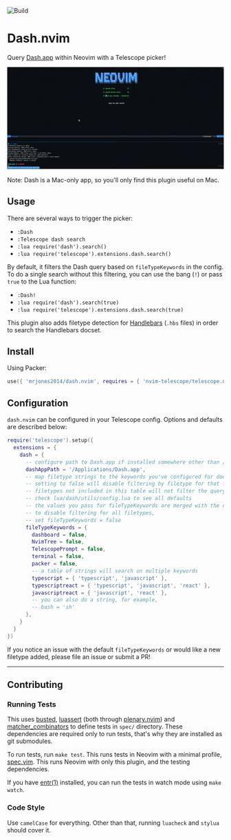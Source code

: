 ![Build](https://github.com/mrjones2014/dash.nvim/actions/workflows/lint-check-test.yml/badge.svg)

# Dash.nvim

Query [Dash.app](https://kapeli.com/dash) within Neovim with a Telescope picker!

![demo](./images/demo.gif)

Note: Dash is a Mac-only app, so you'll only find this plugin useful on Mac.

## Usage

There are several ways to trigger the picker:

- `:Dash`
- `:Telescope dash search`
- `:lua require('dash').search()`
- `:lua require('telescope').extensions.dash.search()`

By default, it filters the Dash query based on `fileTypeKeywords` in the config. To do a single search without this filtering,
you can use the bang (`!`) or pass `true` to the Lua function:

- `:Dash!`
- `:lua require('dash').search(true)`
- `:lua require('telescope').extensions.dash.search(true)`

This plugin also adds filetype detection for [Handlebars](https://handlebarsjs.com) (`.hbs` files) in order to search the Handlebars docset.

## Install

Using Packer:

```lua
use({ 'mrjones2014/dash.nvim', requires = { 'nvim-telescope/telescope.nvim' } })
```

## Configuration

`dash.nvim` can be configured in your Telescope config. Options and defaults are described below:

```lua
require('telescope').setup({
  extensions = {
    dash = {
      -- configure path to Dash.app if installed somewhere other than /Applications/Dash.app
      dashAppPath = '/Applications/Dash.app',
      -- map filetype strings to the keywords you've configured for docsets in Dash
      -- setting to false will disable filtering by filetype for that filetype
      -- filetypes not included in this table will not filter the query by filetype
      -- check lua/dash/utils/config.lua to see all defaults
      -- the values you pass for fileTypeKeywords are merged with the defaults
      -- to disable filtering for all filetypes,
      -- set fileTypeKeywords = false
      fileTypeKeywords = {
        dashboard = false,
        NvimTree = false,
        TelescopePrompt = false,
        terminal = false,
        packer = false,
        -- a table of strings will search on multiple keywords
        typescript = { 'typescript', 'javascript' },
        typescriptreact = { 'typescript', 'javascript', 'react' },
        javascriptreact = { 'javascript', 'react' },
        -- you can also do a string, for example,
        -- bash = 'sh'
      },
    }
  }
})
```

If you notice an issue with the default `fileTypeKeywords` or would like a new filetype added, please file an issue or submit a PR!

---

## Contributing

### Running Tests

This uses [busted](https://github.com/Olivine-Labs/busted), [luassert](https://github.com/Olivine-Labs/luassert) (both through
[plenary.nvim](https://github.com/nvim-lua/plenary.nvim)) and [matcher_combinators](https://github.com/m00qek/matcher_combinators.lua) to
define tests in `spec/` directory. These dependencies are required only to run
tests, that's why they are installed as git submodules.

To run tests, run `make test`. This runs tests in Neovim with a minimal profile,
[spec.vim](./spec/spec.vim). This runs Neovim with only this plugin, and the testing dependencies.

If you have [entr(1)](https://eradman.com/entrproject/) installed, you can run the tests in watch mode
using `make watch`.

### Code Style

Use `camelCase` for everything. Other than that, running `luacheck` and `stylua` should cover it.
